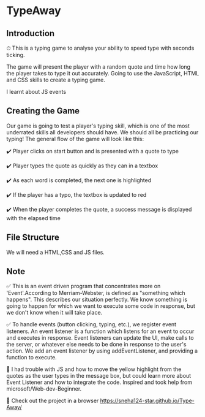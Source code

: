 # TypeAway

## Introduction

⏱ This is a typing game to analyse your ability to speed type with seconds ticking.

The game will present the player with a random quote and time how long the player takes to type it out accurately. Going to use the JavaScript, HTML and CSS skills to create a typing game.

I learnt about JS events

## Creating the Game

 Our game is going to test a player's typing skill, which is one of the most underrated skills all developers should have. We should all be practicing our typing! The general flow of the game will look like this:

  ✔️ Player clicks on start button and is presented with a quote to type
  
  ✔️ Player types the quote as quickly as they can in a textbox
  
  ✔️ As each word is completed, the next one is highlighted
  
  ✔️ If the player has a typo, the textbox is updated to red
  
  ✔️ When the player completes the quote, a success message is displayed with the elapsed time

## File Structure

We will need a HTML,CSS and JS files.

## Note

✅  This  is an event driven program that concentrates more on 'Event'.According to Merriam-Webster, is defined as "something which happens". This describes our situation perfectly. We know something is going to happen for which we want to execute some code in response, but we don't know when it will take place.


✅ To handle events (button clicking, typing, etc.), we register event listeners. An event listener is a function which listens for an event to occur and executes in response. Event listeners can update the UI, make calls to the server, or whatever else needs to be done in response to the user's action. We add an event listener by using addEventListener, and providing a function to execute.

🔴  I had trouble with JS and how to move the yellow highlight from the quotes as the user types in the message box, but could learn more about Event Listener and how to integrate the code. Inspired and took help from microsoft/Web-dev-Beginner.

🌱 Check out the project in a browser https://sneha124-star.github.io/Type-Away/


